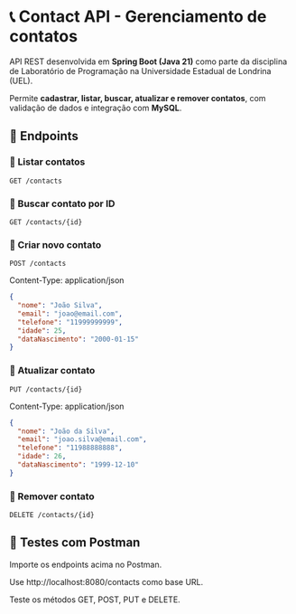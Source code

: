 # 📞 Contact API - Gerenciamento de contatos
 API REST desenvolvida em **Spring Boot (Java 21)** como parte da disciplina de Laboratório de Programação na Universidade Estadual de Londrina (UEL).  
 
Permite **cadastrar, listar, buscar, atualizar e remover contatos**, com validação de dados e integração com **MySQL**.

## 📌 Endpoints
### 🔹 Listar contatos
```payload
GET /contacts
```

### 🔹 Buscar contato por ID
```payload
GET /contacts/{id}
```

### 🔹 Criar novo contato
```payload
POST /contacts
```
Content-Type: application/json

```json
{
  "nome": "João Silva",
  "email": "joao@email.com",
  "telefone": "11999999999",
  "idade": 25,
  "dataNascimento": "2000-01-15"
}
```

### 🔹 Atualizar contato
```payload
PUT /contacts/{id}
```
Content-Type: application/json

```json 
{
  "nome": "João da Silva",
  "email": "joao.silva@email.com",
  "telefone": "11988888888",
  "idade": 26,
  "dataNascimento": "1999-12-10"
}
```

### 🔹 Remover contato
```payload
DELETE /contacts/{id}
```

## 🧪 Testes com Postman

Importe os endpoints acima no Postman.

Use http://localhost:8080/contacts como base URL.

Teste os métodos GET, POST, PUT e DELETE.

